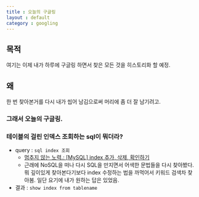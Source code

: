 ```yaml
---
title : 오늘의 구글링
layout : default
category : googling
---
```

## 목적
여기는 이제 내가 하루에 구글링 하면서 찾은 모든 것을 히스토리화 할 예정.

## 왜
한 번 찾아본거를 다시 내가 씹어 남김으로써 머리에 좀 더 잘 남기려고.

### 그래서 오늘의 구글링.

### 테이블의 걸린 인덱스 조회하는 sql이 뭐더라?
- query : `sql index 조회`
  - [멈추지 않는 노력.: [MySQL] index 추가, 삭제, 확인하기](http://neomi2428.blogspot.kr/2010/08/mysql-index-%EC%B6%94%EA%B0%80-%EC%82%AD%EC%A0%9C-%ED%99%95%EC%9D%B8%ED%95%98%EA%B8%B0.html)
  - 근래에 NoSQL을 떠나 다시 SQL을 만지면서 어색한 문법들을 다시 찾아봤다. 뭐 깊이있게 찾아본다기보다 index 수정하는 법을 까먹어서 키워드 검색차 찾아봄. 일단 요기에 내가 원하는 답은 있었음.
- 결과 : `show index from tablename`
